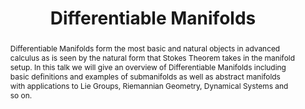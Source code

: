 ---
layout: seminar
title: Differentiable Manifolds
speaker: Som Phene
abstract: Differentiable Manifolds form the most basic and natural objects in advanced calculus as is seen by the natural form that Stokes Theorem takes in the manifold setup. In this talk we will give an overview of Differentiable Manifolds including basic definitions and examples of submanifolds as well as abstract manifolds with applications to Lie Groups, Riemannian Geometry, Dynamical Systems and so on.
time: "19&#58;30"
venue: Room 105, Mathematics Department, IIT Bombay
pending: n
tags: [geometry, analysis, manifolds, calculus]
---